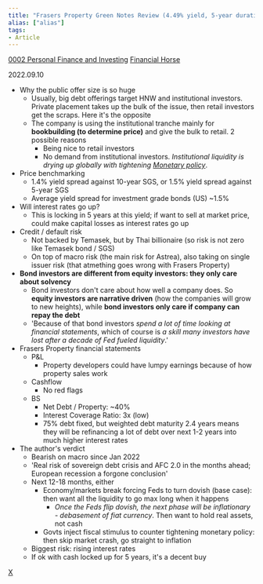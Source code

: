 ```yaml
---
title: "Frasers Property Green Notes Review (4.49% yield, 5-year duration) -- Will I buy these Retail Bonds?"
alias: ["alias"]
tags:
- Article
---
```

[0002 Personal Finance and Investing](notes/0002%20Personal%20Finance%20and%20Investing.md)
[Financial Horse](notes/Financial%20Horse.md)

2022.09.10 
- Why the public offer size is so huge
	- Usually, big debt offerings target HNW and institutional investors. Private placement takes up the bulk of the issue, then retail investors get the scraps. Here it's the opposite 
	- The company is using the institutional tranche mainly for **bookbuilding (to determine price)** and give the bulk to retail. 2 possible reasons 
		- Being nice to retail investors 
		- No demand from institutional investors. *Institutional liquidity is drying up globally with tightening [Monetary policy](Monetary%20policy)*. 
- Price benchmarking
	- 1.4% yield spread against 10-year SGS, or 1.5% yield spread against 5-year SGS 
	- Average yield spread for investment grade bonds (US) ~1.5%
- Will interest rates go up? 
	- This is locking in 5 years at this yield; if want to sell at market price, could make capital losses as interest rates go up 
- Credit / default risk 
	- Not backed by Temasek, but by Thai billionaire (so risk is not zero like Temasek bond / SGS)
	- On top of macro risk (the main risk for Astrea), also taking on single issuer risk (that atmething goes wrong with Frasers Property)
- **Bond investors are different from equity investors: they only care about solvency**
	- Bond investors don't care about how well a company does. So **equity investors are narrative driven** (how the companies will grow to new heights), while **bond investors only care if company can repay the debt**
	- 'Because of that bond investors *spend a lot of time looking at financial statements*, which of course is *a skill many investors have lost after a decade of Fed fueled liquidity*.'
- Frasers Property financial statements 
	- P&L 
		- Property developers could have lumpy earnings because of how property sales work
	- Cashflow 
		- No red flags
	- BS  
		- Net Debt / Property: ~40% 
		- Interest Coverage Ratio: 3x (low)
		- 75% debt fixed, but weighted debt maturity 2.4 years means they will be refinancing a lot of debt over next 1-2 years into much higher interest rates 
- The author's verdict 
	- Bearish on macro since Jan 2022
	- 'Real risk of sovereign debt crisis and AFC 2.0 in the months ahead; European recession a forgone conclusion'
	- Next 12-18 months, either 
		- Economy/markets break forcing Feds to turn dovish (base case): then want all the liquidity to go max long when it happens
			- *Once the Feds flip dovish, the next phase will be inflationary - debasement of fiat currency*. Then want to hold real assets, not cash 
		- Govts inject fiscal stimulus to counter tightening monetary policy: then skip market crash, go straight to inflation 
	- Biggest risk: rising interest rates 
	- If ok with cash locked up for 5 years, it's a decent buy 


[X](private/AA_Frasers%20Property%20Green%20Notes%20Review%20(4.49%%20yield,%205-year%20duration)%20--%20Will%20I%20buy%20these%20Retail%20Bonds.md)

